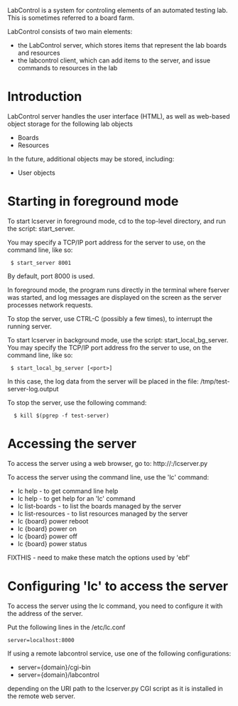 LabControl is a system for controling elements of an automated testing lab.
This is sometimes referred to a board farm.

LabControl consists of two main elements:
 - the LabControl server, which stores items that represent the lab
   boards and resources
 - the labcontrol client, which can add items to the server, and
   issue commands to resources in the lab

Introduction
============
LabControl server handles the user interface (HTML),
as well as web-based object storage for the following lab objects
 * Boards
 * Resources

In the future, additional objects may be stored, including:
 * User objects

Starting in foreground mode
===========================
To start lcserver in foreground mode, cd to the top-level directory,
and run the script: start_server.

You may specify a TCP/IP port address for the server to use, on the
command line, like so:

```
 $ start_server 8001
```

By default, port 8000 is used.

In foreground mode, the program runs directly in the terminal where
fserver was started, and log messages are displayed on the screen
as the server processes network requests.

To stop the server, use CTRL-C (possibly a few times), to interrupt
the running server.

To start lcserver in background mode, use the script: start_local_bg_server.
You may specify the TCP/IP port address fro the server to use, on the
command line, like so:
```
 $ start_local_bg_server [<port>]
```

In this case, the log data from the server will be placed in the
file: /tmp/test-server-log.output

To stop the server, use the following command:
```
  $ kill $(pgrep -f test-server)
```

Accessing the server
====================
To access the server using a web browser, go to:
 http://<ip address>:<port>/lcserver.py

To access the server using the command line, use the 'lc' command:
 * lc help - to get command line help
 * lc help <command> - to get help for an 'lc' command
 * lc list-boards - to list the boards managed by the server
 * lc list-resources - to list resources managed by the server
 * lc {board} power reboot
 * lc {board} power on
 * lc {board} power off
 * lc {board} power status

FIXTHIS - need to make these match the options used by 'ebf'

Configuring 'lc' to access the server
======================================
To access the server using the lc command, you need to configure
it with the address of the server.

Put the following lines in the /etc/lc.conf

```
server=localhost:8000
```

If using a remote labcontrol service, use one of the following configurations:
 * server={domain}/cgi-bin
 * server={domain}/labcontrol

depending on the URI path to the lcserver.py CGI script as it is
installed in the remote web server.
